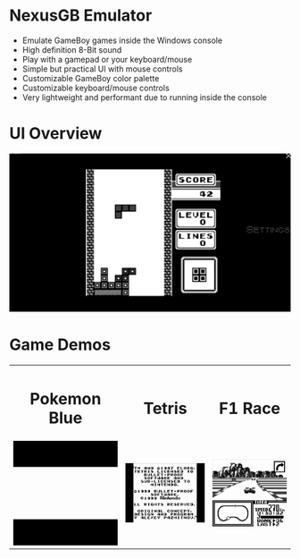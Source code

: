 # NexusGB Emulator
- Emulate GameBoy games inside the Windows console
- High definition 8-Bit sound
- Play with a gamepad or your keyboard/mouse
- Simple but practical UI with mouse controls
- Customizable GameBoy color palette
- Customizable keyboard/mouse controls
- Very lightweight and performant due to running inside the console

# UI Overview
![UIDemo](https://github.com/BlyZeDev/NexusGB-Emulator/blob/master/Resources/UIDemo.png)

# Game Demos
<table>
  <tr>
    <th><h1>Pokemon Blue</h1></th>
    <th><h1>Tetris</h1></th>
    <th><h1>F1 Race</h1></th>
  </tr>
  <tr>
    <td><img src="https://github.com/BlyZeDev/NexusGB-Emulator/blob/master/Resources/BlueDemo.gif"></td>
    <td><img src="https://github.com/BlyZeDev/NexusGB-Emulator/blob/master/Resources/TetrisDemo.gif"></td>
    <td><img src="https://github.com/BlyZeDev/NexusGB-Emulator/blob/master/Resources/F1Demo.gif"></td>
  </tr>
</table>
